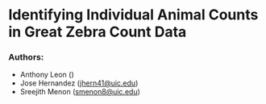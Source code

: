 # Identifying Individual Animal Counts in Great Zebra Count Data

### Authors:
* Anthony Leon ()
* Jose Hernandez (jhern41@uic.edu)
* Sreejith Menon (smenon8@uic.edu)

